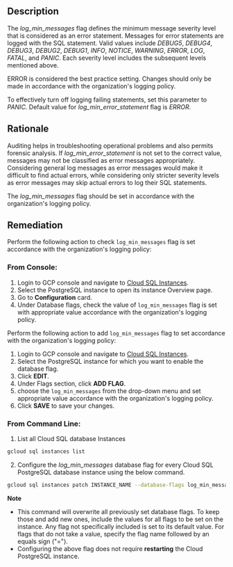 ## Description

The *log_min_messages* flag defines the minimum message severity level that is considered as an error statement. Messages for error statements are logged with the SQL statement. Valid values include *DEBUG5*, *DEBUG4*, *DEBUG3*, *DEBUG2*, *DEBUG1*, *INFO*, *NOTICE*, *WARNING*, *ERROR*, *LOG*, *FATAL*, and *PANIC*. Each severity level includes the subsequent levels mentioned above.

ERROR is considered the best practice setting. Changes should only be made in accordance with the organization's logging policy.

To effectively turn off logging failing statements, set this parameter to *PANIC*. Default value for *log_min_error_statement* flag is *ERROR*.

## Rationale

Auditing helps in troubleshooting operational problems and also permits forensic analysis. If *log_min_error_statement* is not set to the correct value, messages may not be classified as error messages appropriately. Considering general log messages as error messages would make it difficult to find actual errors, while considering only stricter severity levels as error messages may skip actual errors to log their SQL statements.

The *log_min_messages* flag should be set in accordance with the organization's logging policy.


## Remediation

Perform the following action to check `log_min_messages` flag is set accordance with the organization's logging policy:

### From Console:

1. Login to GCP console and navigate to [Cloud SQL Instances](https://console.cloud.google.com/sql/).
2. Select the PostgreSQL instance to open its instance Overview page.
3. Go to **Configuration** card.
4. Under Database flags, check the value of `log_min_messages` flag is set with appropriate value accordance with the organization's logging policy.

Perform the following action to add `log_min_messages` flag to set accordance with the organization's logging policy:

1. Login to GCP console and navigate to [Cloud SQL Instances](https://console.cloud.google.com/sql/).
2. Select the PostgreSQL instance for which you want to enable the database flag.
3. Click **EDIT**.
4. Under Flags section, click **ADD FLAG**.
5. choose the `log_min_messages` from the drop-down menu and set appropriate value accordance with the organization's logging policy.
6. Click **SAVE** to save your changes.

### From Command Line:

1. List all Cloud SQL database Instances

```bash
gcloud sql instances list
```
2. Configure the *log_min_messages* database flag for every Cloud SQL PostgreSQL database instance using the below command.

```bash
gcloud sql instances patch INSTANCE_NAME --database-flags log_min_messages=<DEBUG5|DEBUG4|DEBUG3|DEBUG2|DEBUG1|INFO|NOTICE|WARNING|ERRO R|LOG|FATAL|PANIC>
```

**Note**
- This command will overwrite all previously set database flags. To keep those and add new ones, include the values for all flags to be set on the instance. Any flag not specifically included is set to its default value. For flags that do not take a value, specify the flag name followed by an equals sign ("=").
- Configuring the above flag does not require **restarting** the Cloud PostgreSQL instance.